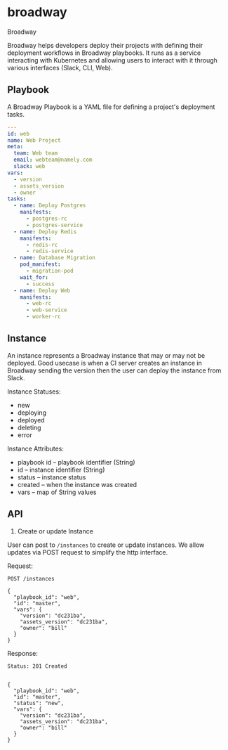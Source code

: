 # broadway
Broadway 

Broadway helps developers deploy their projects with defining their deployment
workflows in Broadway playbooks. It runs as a service interacting with
Kubernetes and allowing users to interact with it through various interfaces
(Slack, CLI, Web).

## Playbook
A Broadway Playbook is a YAML file for defining a project's deployment tasks.

```yaml
---
id: web
name: Web Project
meta:
  team: Web team
  email: webteam@namely.com
  slack: web
vars:
  - version
  - assets_version
  - owner
tasks:
  - name: Deploy Postgres
    manifests:
      - postgres-rc
      - postgres-service
  - name: Deploy Redis
    manifests:
      - redis-rc
      - redis-service
  - name: Database Migration
    pod_manifest:
      - migration-pod
    wait_for:
      - success
  - name: Deploy Web
    manifests:
      - web-rc
      - web-service
      - worker-rc
```

## Instance
An instance represents a Broadway instance that may or may not be deployed.
Good usecase is when a CI server creates an instance in Broadway sending the
version then the user can deploy the instance from Slack.

Instance Statuses:
 - new
 - deploying
 - deployed
 - deleting
 - error

Instance Attributes:
 - playbook id – playbook identifier (String)
 - id – instance identifier (String)
 - status – instance status
 - created – when the instance was created
 - vars – map of String values



## API

1. Create or update Instance

User can post to `/instances` to create or update instances. We allow updates
via POST request to simplify the http interface.


Request:
```
POST /instances

{
  "playbook_id": "web",
  "id": "master",
  "vars": {
    "version": "dc231ba",
    "assets_version": "dc231ba",
    "owner": "bill"
  }
}
```

Response:
```
Status: 201 Created


{
  "playbook_id": "web",
  "id": "master",
  "status": "new",
  "vars": {
    "version": "dc231ba",
    "assets_version": "dc231ba",
    "owner": "bill"
  }
}
```


